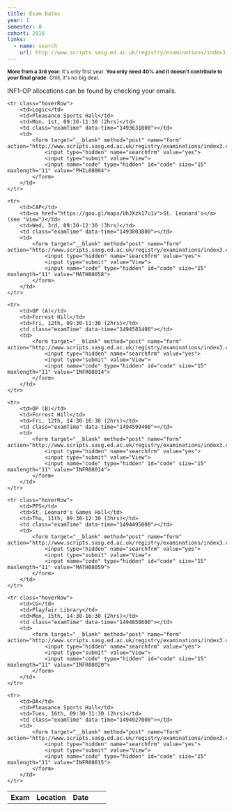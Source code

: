 ```yaml
---
title: Exam Dates
year: 1
semester: 0
cohort: 2016
links:
  - name: search
    url: http://www.scripts.sasg.ed.ac.uk/registry/examinations/index3.cfm
---
```

<small>**More from a 3rd year**: It's only first year. **You only need 40% and it doesn't contribute to your final grade.** Chill, it's no big deal.</small>

INF1-OP allocations can be found by checking your emails.

<table style="width: 100%;">
    <tr>
        <th>Exam</th>
        <th>Location</th>
        <th>Date</th>
        <th></th>
        <th></th>
    </tr>
    

    <tr class="hoverRow">
        <td>Logic</td>
        <td>Pleasance Sports Hall</td>
        <td>Mon, 1st, 09:30-11:30 (2hrs)</td>
        <td class="examTime" data-time="1493631000"></td>
        <td>
            <form target="__blank" method="post" name="form" action="http://www.scripts.sasg.ed.ac.uk/registry/examinations/index3.cfm">
                <input type="hidden" name="searchfrm" value="yes">
                <input type="submit" value="View">
                <input name="code" type="hidden" id="code" size="15" maxlength="11" value="PHIL08004">
            </form>
        </td>
    </tr>

    <tr>
        <td>CAP</td>
        <td><a href="https://goo.gl/maps/UhJXzk17u1v">St. Leonard's</a> (see "View")</td>
        <td>Wed, 3rd, 09:30-12:30 (3hrs)</td>
        <td class="examTime" data-time="1493803800"></td>
        <td>
            <form target="__blank" method="post" name="form" action="http://www.scripts.sasg.ed.ac.uk/registry/examinations/index3.cfm">
                <input type="hidden" name="searchfrm" value="yes">
                <input type="submit" value="View">
                <input name="code" type="hidden" id="code" size="15" maxlength="11" value="MATH08058">
            </form>
        </td>
    </tr>

    <tr>
        <td>OP (A)</td>
        <td>Forrest Hill</td>
        <td>Fri, 12th, 09:30-11:30 (2hrs)</td>
        <td class="examTime" data-time="1494581400"></td>
        <td>
            <form target="__blank" method="post" name="form" action="http://www.scripts.sasg.ed.ac.uk/registry/examinations/index3.cfm">
                <input type="hidden" name="searchfrm" value="yes">
                <input type="submit" value="View">
                <input name="code" type="hidden" id="code" size="15" maxlength="11" value="INFR08014">
            </form>
        </td>
    </tr>

    <tr>
        <td>OP (B)</td>
        <td>Forrest Hill</td>
        <td>Fri, 12th, 14:30-16:30 (2hrs)</td>
        <td class="examTime" data-time="1494599400"></td>
        <td>
            <form target="__blank" method="post" name="form" action="http://www.scripts.sasg.ed.ac.uk/registry/examinations/index3.cfm">
                <input type="hidden" name="searchfrm" value="yes">
                <input type="submit" value="View">
                <input name="code" type="hidden" id="code" size="15" maxlength="11" value="INFR08014">
            </form>
        </td>
    </tr>
    
    <tr class="hoverRow">
        <td>PPS</td>
        <td>St. Leonard's Games Hall</td>
        <td>Thu, 11th, 09:30-12:30 (3hrs)</td>
        <td class="examTime" data-time="1494495000"></td>
        <td>
            <form target="__blank" method="post" name="form" action="http://www.scripts.sasg.ed.ac.uk/registry/examinations/index3.cfm">
                <input type="hidden" name="searchfrm" value="yes">
                <input type="submit" value="View">
                <input name="code" type="hidden" id="code" size="15" maxlength="11" value="MATH08059">
            </form>
        </td>
    </tr>

    <tr class="hoverRow">
        <td>CG</td>
        <td>Playfair Library</td>
        <td>Mon, 15th, 14:30-16:30 (2hrs)</td>
        <td class="examTime" data-time="1494858600"></td>
        <td>
            <form target="__blank" method="post" name="form" action="http://www.scripts.sasg.ed.ac.uk/registry/examinations/index3.cfm">
                <input type="hidden" name="searchfrm" value="yes">
                <input type="submit" value="View">
                <input name="code" type="hidden" id="code" size="15" maxlength="11" value="INFR08020">
            </form>
        </td>
    </tr>

    <tr>
        <td>DA</td>
        <td>Pleasance Sports Hall</td>
        <td>Tues, 16th, 09:30-11:30 (2hrs)</td>
        <td class="examTime" data-time="1494927000"></td>
        <td>
            <form target="__blank" method="post" name="form" action="http://www.scripts.sasg.ed.ac.uk/registry/examinations/index3.cfm">
                <input type="hidden" name="searchfrm" value="yes">
                <input type="submit" value="View">
                <input name="code" type="hidden" id="code" size="15" maxlength="11" value="INFR08015">
            </form>
        </td>
    </tr>
</table>

<script src="https://cdnjs.cloudflare.com/ajax/libs/jquery/3.1.1/jquery.min.js"></script>
<script src="https://cdnjs.cloudflare.com/ajax/libs/moment.js/2.16.0/moment.min.js"></script>
<script src="/static/js/exam-script.js"></script>
